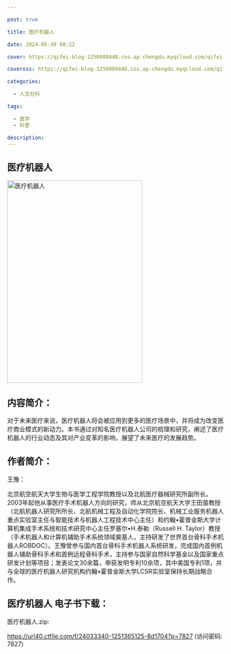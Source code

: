 ```yaml
---

post: true

title: 医疗机器人

date: 2024-05-30 08:22

cover: https://qifei-blog-1256009448.cos.ap-chengdu.myqcloud.com/qifei-blog/64e02592661c6c8e54ddc8e3.jpg

coveross: https://qifei-blog-1256009448.cos.ap-chengdu.myqcloud.com/qifei-blog/64e02592661c6c8e54ddc8e3.jpg

categories:

  - 人文社科

tags:

  - 医学
  - 科普

description:
---
```


## 医疗机器人
<img alt="医疗机器人 " class="aligncenter loading" data-was-processed="true" decoding="async" fetchpriority="high" height="471" src="https://qifei-blog-1256009448.cos.ap-chengdu.myqcloud.com/qifei-blog/64e02592661c6c8e54ddc8e3.jpg " style="cursor: zoom-in;" width="314"/>

## 内容简介：

对于未来医疗来说，医疗机器人将会被应用到更多的医疗场景中，并将成为改变医疗商业模式的新动力。本书通过对知名医疗机器人公司的梳理和研究，阐述了医疗机器人的行业动态及其对产业变革的影响，展望了未来医疗的发展趋势。

## 作者简介：

王豫：

北京航空航天大学生物与医学工程学院教授以及北航医疗器械研究所副所长。2003年起他从事医疗手术机器人方向的研究，师从北京航空航天大学王田苗教授（北航机器人研究所所长、北航机械工程及自动化学院院长、机械工业服务机器人重点实验室主任与智能技术与机器人工程技术中心主任）和约翰•霍普金斯大学计算机集成手术系统和技术研究中心主任罗塞尔•H.泰勒（Russell H. Taylor）教授（手术机器人和计算机辅助手术系统领域奠基人，主持研发了世界首台骨科手术机器人ROBDOC）。王豫曾参与国内首台骨科手术机器人系统研发，完成国内首例机器人辅助骨科手术和首例远程骨科手术，主持参与国家自然科学基金以及国家重点研发计划等项目；发表论文30余篇，申获发明专利10余项，其中美国专利1项，并与全球的医疗机器人研究机构约翰•霍普金斯大学LCSR实验室保持长期战略合作。

## 医疗机器人 电子书下载：

医疗机器人.zip: 

https://url40.ctfile.com/f/24033340-1251365125-8d1704?p=7827 (访问密码: 7827)
